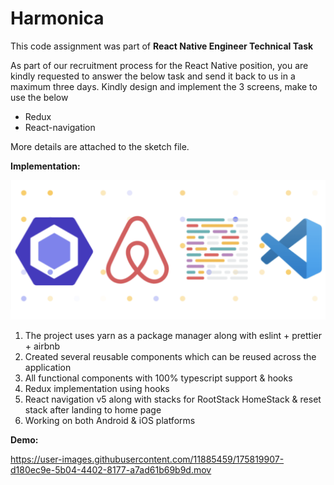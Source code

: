 # Harmonica

This code assignment was part of **React Native Engineer Technical Task**

As part of our recruitment process for the React Native position, you are kindly requested to answer the below task and send it back to us in a maximum three days.
Kindly design and implement the 3 screens, make to use the below

- Redux
- React-navigation

More details are attached to the sketch file.

**Implementation:**

![image description](demo/lint.png)

1.  The project uses yarn as a package manager along with eslint + prettier + airbnb
2.  Created several reusable components which can be reused across the application
3.  All functional components with 100% typescript support & hooks
4.  Redux implementation using hooks
5.  React navigation v5 along with stacks for RootStack HomeStack & reset stack after landing to home page
6.  Working on both Android & iOS platforms

**Demo:**

https://user-images.githubusercontent.com/11885459/175819907-d180ec9e-5b04-4402-8177-a7ad61b69b9d.mov

